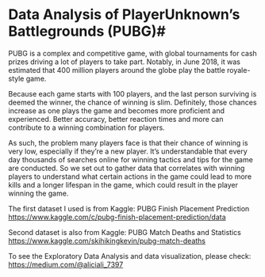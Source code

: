 # Data Analysis of PlayerUnknown’s Battlegrounds (PUBG)#
PUBG is a complex and competitive game, with global tournaments for cash prizes driving a lot of players to take part. Notably, in June 2018, it was estimated that 400 million players around the globe play the battle royale-style game.

Because each game starts with 100 players, and the last person surviving is deemed the winner, the chance of winning is slim. Definitely, those chances increase as one plays the game and becomes more proficient and experienced. Better accuracy, better reaction times and more can contribute to a winning combination for players.

As such, the problem many players face is that their chance of winning is very low, especially if they’re a new player. It’s understandable that every day thousands of searches online for winning tactics and tips for the game are conducted. So we set out to gather data that correlates with winning players to understand what certain actions in the game could lead to more kills and a longer lifespan in the game, which could result in the player winning the game.

The first dataset I used is from Kaggle: PUBG Finish Placement Prediction
https://www.kaggle.com/c/pubg-finish-placement-prediction/data

Second dataset is also from Kaggle: PUBG Match Deaths and Statistics
https://www.kaggle.com/skihikingkevin/pubg-match-deaths

To see the Exploratory Data Analysis and data visualization, please check:
https://medium.com/@aliciali_7397

